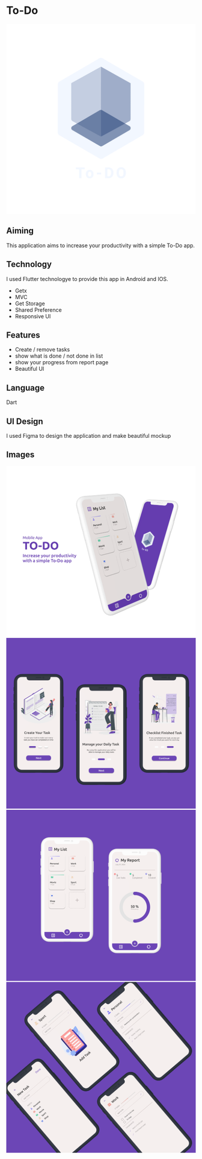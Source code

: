 # To-Do

![](assets/logo_transparent.png)

## Aiming
This application aims to increase your productivity with a simple To-Do app.

## Technology
I used Flutter technologye to provide this app in Android and IOS.<br />
- Getx <br />
- MVC <br />
- Get Storage <br />
- Shared Preference <br />
- Responsive UI <br />

## Features
- Create / remove tasks <br />
- show what is done / not done in list <br />
- show your progress from report page <br />
- Beautiful UI  <br />

## Language 
Dart

## UI Design
I used Figma to design the application and make beautiful mockup

## Images
![](MockUp/Frame%207.png)
![](MockUp/Frame%203.png)
![](MockUp/Frame%204.png)
![](MockUp/Frame%206.png)
